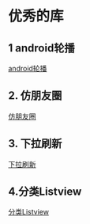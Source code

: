 # 优秀的库

## 1 android轮播

[android轮播](https://github.com/bingoogolapple/BGABanner-Android)

## 2. 仿朋友圈
[仿朋友圈](https://github.com/Naoki2015/CircleDemo)

## 3. 下拉刷新

[下拉刷新](https://github.com/scwang90/SmartRefreshLayout)
## 4.分类Listview

[分类Listview](https://github.com/beworker/pinned-section-listview)